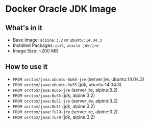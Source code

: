 # Docker Oracle JDK Image

## What's in it
 * Base Image: `alpine:3.2` or `ubuntu:14.04.3`
 * Installed Packages: `curl`, `oracle jdk/jre`
 * Image Size: ~200 MB

## How to use it
 * ```FROM orctom/java:ubuntu-8u65-jre```  (server jre, ubuntu:14.04.3)
 * ```FROM orctom/java:ubuntu-8u55```    (jdk, ubuntu:14.04.3)
 * ```FROM orctom/java:8u65-jre```      (server jre, alpine:3.2)
 * ```FROM orctom/java:8u55```        (jdk, alpine:3.2)
 * ```FROM orctom/java:8u51-jre```      (server jre, alpine:3.2)
 * ```FROM orctom/java:8u51```        (jdk, alpine:3.2)
 * ```FROM orctom/java:7u79-jre```      (server jre, alpine:3.2)
 * ```FROM orctom/java:7u79```        (jdk, alpine:3.2)
